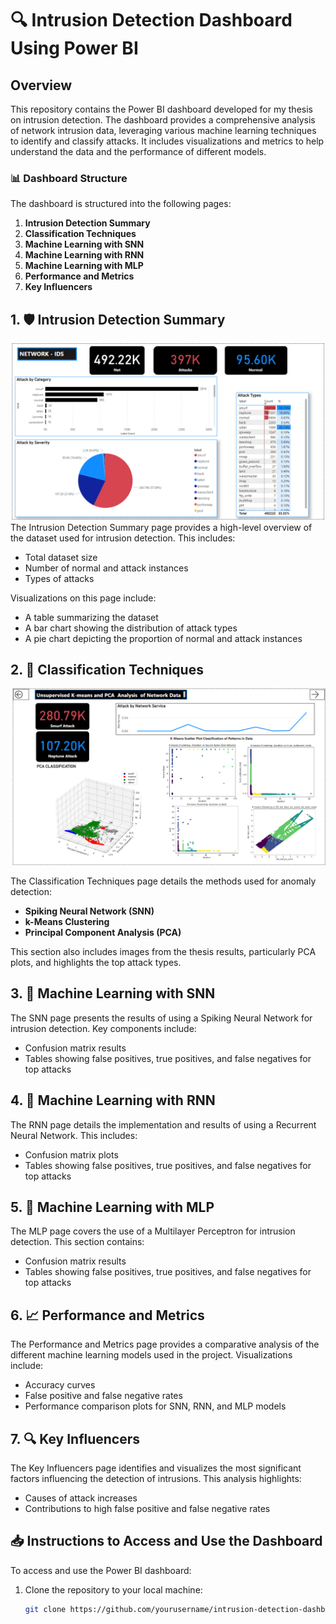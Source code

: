 # 🔍 Intrusion Detection Dashboard Using Power BI

## Overview
This repository contains the Power BI dashboard developed for my thesis on intrusion detection. The dashboard provides a comprehensive analysis of network intrusion data, leveraging various machine learning techniques to identify and classify attacks. It includes visualizations and metrics to help understand the data and the performance of different models.

### 📊 Dashboard Structure
The dashboard is structured into the following pages:

1. **Intrusion Detection Summary**
2. **Classification Techniques**
3. **Machine Learning with SNN**
4. **Machine Learning with RNN**
5. **Machine Learning with MLP**
6. **Performance and Metrics**
7. **Key Influencers**

## 1. 🛡️ Intrusion Detection Summary
![Intrusion Detection Summary](visuals/Exec_dashboards.png)
The Intrusion Detection Summary page provides a high-level overview of the dataset used for intrusion detection. This includes:
- Total dataset size
- Number of normal and attack instances
- Types of attacks

Visualizations on this page include:
- A table summarizing the dataset
- A bar chart showing the distribution of attack types
- A pie chart depicting the proportion of normal and attack instances

## 2. 🔬 Classification Techniques
![Classification Techniques](visuals/Classificatn_techniques.png)

The Classification Techniques page details the methods used for anomaly detection:
- **Spiking Neural Network (SNN)**
- **k-Means Clustering**
- **Principal Component Analysis (PCA)**

This section also includes images from the thesis results, particularly PCA plots, and highlights the top attack types.

## 3. 🧠 Machine Learning with SNN
The SNN page presents the results of using a Spiking Neural Network for intrusion detection. Key components include:
- Confusion matrix results
- Tables showing false positives, true positives, and false negatives for top attacks

## 4. 🔄 Machine Learning with RNN
The RNN page details the implementation and results of using a Recurrent Neural Network. This includes:
- Confusion matrix plots
- Tables showing false positives, true positives, and false negatives for top attacks

## 5. 🤖 Machine Learning with MLP
The MLP page covers the use of a Multilayer Perceptron for intrusion detection. This section contains:
- Confusion matrix results
- Tables showing false positives, true positives, and false negatives for top attacks

## 6. 📈 Performance and Metrics
The Performance and Metrics page provides a comparative analysis of the different machine learning models used in the project. Visualizations include:
- Accuracy curves
- False positive and false negative rates
- Performance comparison plots for SNN, RNN, and MLP models

## 7. 🔍 Key Influencers
The Key Influencers page identifies and visualizes the most significant factors influencing the detection of intrusions. This analysis highlights:
- Causes of attack increases
- Contributions to high false positive and false negative rates

## 📥 Instructions to Access and Use the Dashboard
To access and use the Power BI dashboard:

1. Clone the repository to your local machine:
   ```sh
   git clone https://github.com/yourusername/intrusion-detection-dashboard.git

